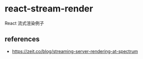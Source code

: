 # react-stream-render

React 流式渲染例子

## references

- https://zeit.co/blog/streaming-server-rendering-at-spectrum
